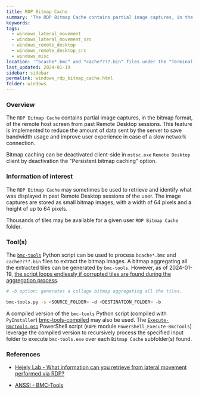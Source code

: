 ```yaml
---
title: RDP Bitmap Cache
summary: 'The RDP Bitmap Cache contains partial image captures, in the bitmap format, of the remote host screen from Remote Desktop sessions. This feature is implemented to reduce the amount of data sent by the server.\n\nInformation of interest: small bitmap images, with a width of 64 pixels and a height of up to 64 pixels, that represent pieces of the content displayed in past Remote Desktop sessions of the user.\n\nThousands of tiles may be available for a given user RDP Bitmap Cache folder.'
keywords:
tags:
  - windows_lateral_movement
  - windows_lateral_movement_src
  - windows_remote_desktop
  - windows_remote_desktop_src
  - windows_misc
location: '"bcache*.bmc" and "cache????.bin" files under the "Terminal Server Client\Cache" directory.\n\nWindows XP / Windows Server 2003:\n<SYSTEMDRIVE>:\Documents and Settings\<USERNAME>\Local Settings\Application Data\Microsoft\Terminal Server Client\Cache\*\n\nWindows 7 and later:\n<SYSTEMDRIVE>:\Users\<USERNAME>\AppData\Local\Microsoft\Terminal Server Client\Cache\*'
last_updated: 2024-01-19
sidebar: sidebar
permalink: windows_rdp_bitmap_cache.html
folder: windows
---
```


### Overview

The `RDP Bitmap Cache` contains partial image captures, in the bitmap format,
of the remote host screen from past Remote Desktop sessions. This feature is
implemented to reduce the amount of data sent by the server to save bandwidth
usage and improve user experience in case of a slow network connection.

Bitmap caching can be deactivated client-side in `mstsc.exe` `Remote Desktop`
client by deactivation the "Persistent bitmap caching" option.

### Information of interest

The `RDP Bitmap Cache` may sometimes be used to retrieve and identify what
was displayed in past Remote Desktop sessions of the user. The image captures
are stored as small bitmap images, with a width of 64 pixels and a height of up
to 64 pixels.

Thousands of tiles may be available for a given user `RDP Bitmap Cache` folder.

### Tool(s)

The [`bmc-tools`](https://github.com/ANSSI-FR/bmc-tools) Python script can be
used to process `bcache*.bmc` and `cache????.bin` files to extract the bitmap
images. A bitmap aggregating all the extracted tiles can be generated by
`bmc-tools`. However, as of 2024-01-19,
[the script loops endlessly if corrupted tiles are found during the aggregation process](https://github.com/ANSSI-FR/bmc-tools/pull/16).

```bash
# -b option: generates a collage bitmap aggregating all the tiles.

bmc-tools.py -s <SOURCE_FOLDER> -d <DESTINATION_FOLDER> -b
```

A compiled version of the `bmc-tools` Python script (compiled with
`PyInstaller`)
[bmc-tools-compiled](https://github.com/Qazeer/bmc-tools-compiled/) may also be
used. The
[`Execute-BmcTools.ps1`](https://gist.github.com/Qazeer/3a6d43a117bbece6d83e7e79687e0870)
PowerShell script (`KAPE` module `PowerShell_Execute-BmcTools`) leverage the
compiled version to recursively process the specified input folder to execute
`bmc-tools.exe` over each `Bitmap Cache` subfolder(s) found.

### References

  - [Hejely Lab - What information can you retrieve from lateral movement performed via RDP?](https://hejelylab.github.io/blog/IRC/RDP-Bitmap-Cache)

  - [ANSSI - BMC-Tools](https://github.com/ANSSI-FR/bmc-tools)
